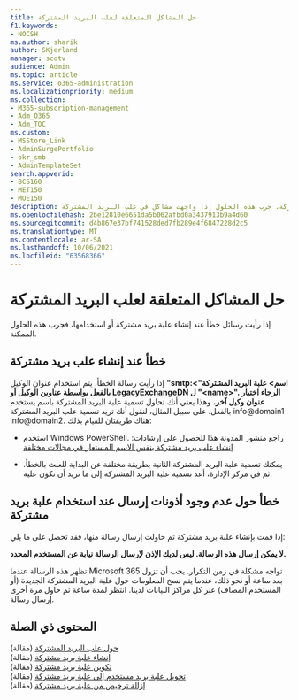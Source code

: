 ```yaml
---
title: حل المشاكل المتعلقة لعلب البريد المشتركة
f1.keywords:
- NOCSH
ms.author: sharik
author: SKjerland
manager: scotv
audience: Admin
ms.topic: article
ms.service: o365-administration
ms.localizationpriority: medium
ms.collection:
- M365-subscription-management
- Adm_O365
- Adm_TOC
ms.custom:
- MSStore_Link
- AdminSurgePortfolio
- okr_smb
- AdminTemplateSet
search.appverid:
- BCS160
- MET150
- MOE150
description: قد تحصل على أخطاء عند إعداد علب البريد المشتركة. جرب هذه الحلول إذا واجهت مشاكل في علب البريد المشتركة.
ms.openlocfilehash: 2be12810e6651da5b062afbd0a3437913b9a4d60
ms.sourcegitcommit: d4b867e37bf741528ded7fb289e4f6847228d2c5
ms.translationtype: MT
ms.contentlocale: ar-SA
ms.lasthandoff: 10/06/2021
ms.locfileid: "63568366"
---
```

# <a name="resolve-issues-with-shared-mailboxes"></a>حل المشاكل المتعلقة لعلب البريد المشتركة

إذا رأيت رسائل خطأ عند إنشاء علبة بريد مشتركة أو استخدامها، فجرب هذه الحلول الممكنة. 

## <a name="error-when-creating-shared-mailboxes"></a>خطأ عند إنشاء علب بريد مشتركة
<a name="bkmk_Fix"> </a>

إذا رأيت رسالة الخطأ، يتم استخدام عنوان الوكيل **"smtp:<اسم\> علبة البريد المشتركة" بالفعل بواسطة عناوين الوكيل أو LegacyExchangeDN ل "\<name>". الرجاء اختيار عنوان وكيل آخر**، وهذا يعني أنك تحاول تسمية علبة البريد المشتركة باسم يستخدم بالفعل. على سبيل المثال، لنقول أنك تريد تسمية علب البريد المشتركة info@domain1 info@domain2. هناك طريقتان للقيام بذلك:

  - استخدم Windows PowerShell. راجع منشور المدونة هذا للحصول على إرشادات: [إنشاء علب بريد مشتركة بنفس الاسم المستعار في مجالات مختلفة](https://www.cogmotive.com/blog/office-365-tips/create-shared-mailboxes-with-same-alias-at-different-domains-in-office-365)
    
  - يمكنك تسمية علبة البريد المشتركة الثانية بطريقة مختلفة عن البداية للعبث بالخطأ. ثم في مركز الإدارة، أعد تسمية علبة البريد المشتركة إلى ما تريد أن تكون عليه.

## <a name="error-about-not-having-send-permissions-when-using-a-shared-mailbox"></a>خطأ حول عدم وجود أذونات إرسال عند استخدام علبة بريد مشتركة

إذا قمت بإنشاء علبة بريد مشتركة ثم حاولت إرسال رسالة منها، فقد تحصل على ما يلي:

**لا يمكن إرسال هذه الرسالة. ليس لديك الإذن لإرسال الرسالة نيابة عن المستخدم المحدد.**

تظهر هذه الرسالة عندما Microsoft 365 تواجه مشكلة في زمن التكرار. يجب أن تزول بعد ساعة أو نحو ذلك، عندما يتم نسخ المعلومات حول علبة البريد المشتركة الجديدة (أو المستخدم المضاف) عبر كل مراكز البيانات لدينا. انتظر لمدة ساعة ثم حاول مرة أخرى إرسال رسالة.

## <a name="related-content"></a>المحتوى ذي الصلة

[حول علب البريد المشتركة](about-shared-mailboxes.md) (مقالة)\
[إنشاء علبة بريد مشتركة](create-a-shared-mailbox.md) (مقالة)\
[تكوين علبة بريد مشتركة](configure-a-shared-mailbox.md) (مقالة)\
[تحويل علبة بريد مستخدم إلى علبة بريد مشتركة](convert-user-mailbox-to-shared-mailbox.md) (مقالة)\
[إزالة ترخيص من علبة بريد مشتركة](remove-license-from-shared-mailbox.md) (مقالة)


    

